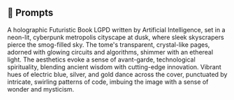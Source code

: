 ## 🧠 Prompts

A holographic Futuristic Book LGPD written by Artificial Intelligence, set in a neon-lit, cyberpunk metropolis cityscape at dusk, where sleek skyscrapers pierce the smog-filled sky. The tome's transparent, crystal-like pages, adorned with glowing circuits and algorithms, shimmer with an ethereal light. The aesthetics evoke a sense of avant-garde, technological spirituality, blending ancient wisdom with cutting-edge innovation. Vibrant hues of electric blue, silver, and gold dance across the cover, punctuated by intricate, swirling patterns of code, imbuing the image with a sense of wonder and mysticism.